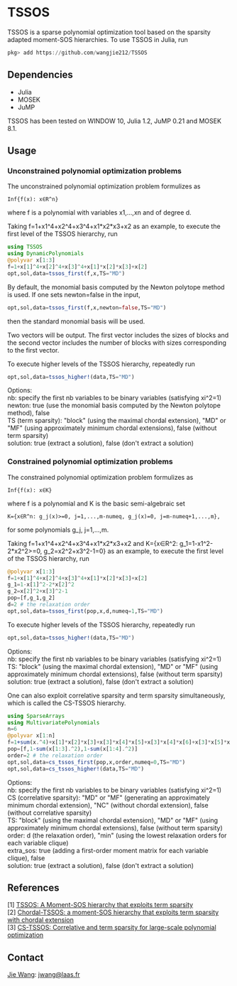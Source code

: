 # TSSOS
TSSOS is a sparse polynomial optimization tool based on the sparsity adapted moment-SOS hierarchies. To use TSSOS in Julia, run
```Julia
pkg> add https://github.com/wangjie212/TSSOS
 ```

## Dependencies
- Julia
- MOSEK
- JuMP

TSSOS has been tested on WINDOW 10, Julia 1.2, JuMP 0.21 and MOSEK 8.1.
## Usage
### Unconstrained polynomial optimization problems
The unconstrained polynomial optimization problem formulizes as
```
Inf{f(x): x∈R^n}
```
where f is a polynomial with variables x1,...,xn and of degree d.

Taking f=1+x1^4+x2^4+x3^4+x1\*x2\*x3+x2 as an example, to execute the first level of the TSSOS hierarchy, run
```Julia
using TSSOS
using DynamicPolynomials
@polyvar x[1:3]
f=1+x[1]^4+x[2]^4+x[3]^4+x[1]*x[2]*x[3]+x[2]
opt,sol,data=tssos_first(f,x,TS="MD")
```
By default, the monomial basis computed by the Newton polytope method is used. If one sets newton=false in the input,
```Julia
opt,sol,data=tssos_first(f,x,newton=false,TS="MD")
```
then the standard monomial basis will be used.

Two vectors will be output. The first vector includes the sizes of blocks and the second vector includes the number of blocks with sizes corresponding to the first vector.

To execute higher levels of the TSSOS hierarchy, repeatedly run

```Julia
opt,sol,data=tssos_higher!(data,TS="MD")
```

Options:  
nb: specify the first nb variables to be binary variables (satisfying xi^2=1)  
newton: true (use the monomial basis computed by the Newton polytope method), false  
TS (term sparsity): "block" (using the maximal chordal extension), "MD" or "MF" (using approximately minimum chordal extensions), false (without term sparsity)  
solution: true (extract a solution), false (don't extract a solution)

### Constrained polynomial optimization problems
The constrained polynomial optimization problem formulizes as
```
Inf{f(x): x∈K}
```
where f is a polynomial and K is the basic semi-algebraic set
```
K={x∈R^n: g_j(x)>=0, j=1,...,m-numeq, g_j(x)=0, j=m-numeq+1,...,m},
```
for some polynomials g_j, j=1,...,m.

Taking f=1+x1^4+x2^4+x3^4+x1\*x2\*x3+x2 and K={x∈R^2: g_1=1-x1^2-2\*x2^2>=0, g_2=x2^2+x3^2-1=0} as an example, to execute the first level of the TSSOS hierarchy, run

```Julia
@polyvar x[1:3]
f=1+x[1]^4+x[2]^4+x[3]^4+x[1]*x[2]*x[3]+x[2]
g_1=1-x[1]^2-2*x[2]^2
g_2=x[2]^2+x[3]^2-1
pop=[f,g_1,g_2]
d=2 # the relaxation order
opt,sol,data=tssos_first(pop,x,d,numeq=1,TS="MD")
```

To execute higher levels of the TSSOS hierarchy, repeatedly run

```Julia
opt,sol,data=tssos_higher!(data,TS="MD")
```

Options:  
nb: specify the first nb variables to be binary variables (satisfying xi^2=1)  
TS: "block" (using the maximal chordal extension), "MD" or "MF" (using approximately minimum chordal extensions), false (without term sparsity)  
solution: true (extract a solution), false (don't extract a solution)

One can also exploit correlative sparsity and term sparsity simultaneously, which is called the CS-TSSOS hierarchy.

```Julia
using SparseArrays
using MultivariatePolynomials
n=6
@polyvar x[1:n]
f=1+sum(x.^4)+x[1]*x[2]*x[3]+x[3]*x[4]*x[5]+x[3]*x[4]*x[6]+x[3]*x[5]*x[6]+x[4]*x[5]*x[6]
pop=[f,1-sum(x[1:3].^2),1-sum(x[1:4].^2)]
order=2 # the relaxation order
opt,sol,data=cs_tssos_first(pop,x,order,numeq=0,TS="MD")
opt,sol,data=cs_tssos_higher!(data,TS="MD")
```
Options:  
nb: specify the first nb variables to be binary variables (satisfying xi^2=1)  
CS (correlative sparsity): "MD" or "MF" (generating an approximately minimum chordal extension), "NC" (without chordal extension), false (without correlative sparsity)   
TS: "block" (using the maximal chordal extension), "MD" or "MF" (using approximately minimum chordal extensions), false (without term sparsity)  
order: d (the relaxation order), "min" (using the lowest relaxation orders for each variable clique)  
extra_sos: true (adding a first-order moment matrix for each variable clique), false  
solution: true (extract a solution), false (don't extract a solution)

## References
[1] [TSSOS: A Moment-SOS hierarchy that exploits term sparsity](https://arxiv.org/abs/1912.08899)  
[2] [Chordal-TSSOS: a moment-SOS hierarchy that exploits term sparsity with chordal extension](https://arxiv.org/abs/2003.03210)  
[3] [CS-TSSOS: Correlative and term sparsity for large-scale polynomial optimization](https://arXiv:2005.02828)

## Contact
[Jie Wang](https://wangjie212.github.io/jiewang/): jwang@laas.fr

